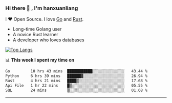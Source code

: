 ### Hi there 👋 , I'm hanxuanliang

<!--
**hanxuanliang/hanxuanliang** is a ✨ _special_ ✨ repository because its `README.md` (this file) appears on your GitHub profile.

Here are some ideas to get you started:

- 🔭 I’m currently working on ...
- 🌱 I’m currently learning ...
- 👯 I’m looking to collaborate on ...
- 🤔 I’m looking for help with ...
- 💬 Ask me about ...
- 📫 How to reach me: ...
- 😄 Pronouns: ...
- ⚡ Fun fact: ...
-->
I ❤ Open Source. I love [Go](https://golang.org) and [Rust](https://www.rust-lang.org/zh-CN/).

* Long-time Golang user
* A novice Rust learner
* A developer who loves databases

[![Top Langs](https://github-readme-stats.vercel.app/api?username=hanxuanliang&show_icons=true&count_private=true&line_height=40)](https://github.com/anuraghazra/github-readme-stats)

📊 **This week I spent my time on**
<!--START_SECTION:waka-->

```txt
Go         10 hrs 43 mins  ███████████░░░░░░░░░░░░░░   43.44 %
Python     6 hrs 39 mins   ██████▓░░░░░░░░░░░░░░░░░░   26.94 %
Rust       4 hrs 21 mins   ████▒░░░░░░░░░░░░░░░░░░░░   17.68 %
Api File   1 hr 22 mins    █▒░░░░░░░░░░░░░░░░░░░░░░░   05.55 %
SQL        24 mins         ▒░░░░░░░░░░░░░░░░░░░░░░░░   01.68 %
```

<!--END_SECTION:waka-->

***
